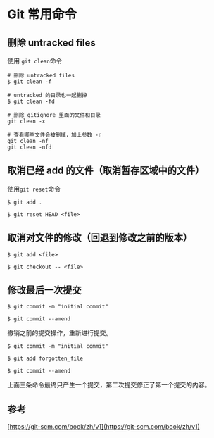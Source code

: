 # Git 常用命令

## 删除 untracked files

使用 `git clean`命令

```
# 删除 untracked files
$ git clean -f

# untracked 的目录也一起删掉
$ git clean -fd

# 删除 gitignore 里面的文件和目录
git clean -x

# 查看哪些文件会被删掉，加上参数 -n
git clean -nf
git clean -nfd
```

## 取消已经 add 的文件（取消暂存区域中的文件）

使用`git reset`命令

```
$ git add .

$ git reset HEAD <file>
```

## 取消对文件的修改（回退到修改之前的版本）

```
$ git add <file>

$ git checkout -- <file>
```

## 修改最后一次提交

```
$ git commit -m "initial commit"

$ git commit --amend
```

撤销之前的提交操作，重新进行提交。

```
$ git commit -m "initial commit"

$ git add forgotten_file

$ git commit --amend
```

上面三条命令最终只产生一个提交，第二次提交修正了第一个提交的内容。

## 参考

[https://git-scm.com/book/zh/v1](https://git-scm.com/book/zh/v1)

